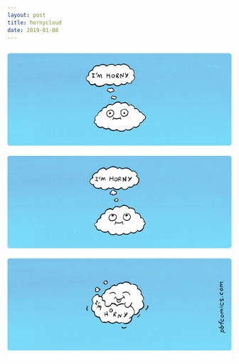 ```yaml
---
layout: post
title: hornycloud
date: 2019-01-08
---
```


![I'm horny](images/PBFHorny-Cloud-big.png)